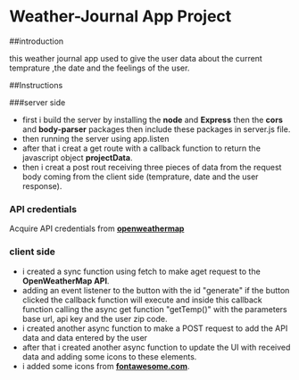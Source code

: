 # Weather-Journal App Project

##introduction

this weather journal app used to give the user data about the current temprature ,the date and the feelings of the user.

##Instructions

###server side

* first i build the server by installing the  **node** and **Express** then the **cors** and **body-parser** packages then include these packages in server.js file.
 * then running the server using app.listen 
 * after that i creat a get route with a callback function to return the javascript object **projectData**.
 * then i creat a post rout receiving three pieces of data from the request body coming from the client side (temprature, date and the user response).
 ### API credentials
 Acquire API credentials from **[openweathermap](https://openweathermap.org/)**
 ### client side
 * i created a sync function using fetch to make aget request to the **OpenWeatherMap API**.
 * adding an event listener to the button with the id "generate"
 if the button clicked the callback function will execute and inside this callback function calling the async get function "getTemp()" with the parameters base url, api key and the user zip code.
* i created another async function to make a POST request to add the API data and data entered by the user
* after that i created another async function to update the UI with received data and adding some icons to these elements.
* i added some icons from **[fontawesome.com](https://fontawesome.com/v4.7/icons/)**.




